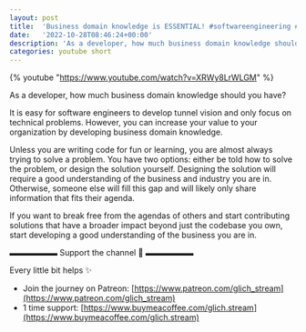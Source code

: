 ```yaml
---
layout: post
title:  'Business domain knowledge is ESSENTIAL! #softwareengineering #coding'
date:   '2022-10-28T08:46:24+00:00'
description: 'As a developer, how much business domain knowledge should you have?'
categories: youtube short
---
```

{% youtube  "https://www.youtube.com/watch?v=XRWy8LrWLGM" %}
<br />

As a developer, how much business domain knowledge should you have?

It is easy for software engineers to develop tunnel vision and only focus on technical problems. However, you can increase your value to your organization by developing business domain knowledge.

Unless you are writing code for fun or learning, you are almost always trying to solve a problem. You have two options: either be told how to solve the problem, or design the solution yourself. Designing the solution will require a good understanding of the business and industry you are in. Otherwise, someone else will fill this gap and will likely only share information that fits their agenda.

If you want to break free from the agendas of others and start contributing solutions that have a broader impact beyond just the codebase you own, start developing a good understanding of the business you are in.

▬▬▬▬▬▬ Support the channel 💜 ▬▬▬▬▬▬

Every little bit helps ✨
- Join the journey on Patreon: [https://www.patreon.com/glich_stream](https://www.patreon.com/glich_stream)
- 1 time support: [https://www.buymeacoffee.com/glich.stream](https://www.buymeacoffee.com/glich.stream)